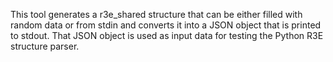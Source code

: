 This tool generates a r3e_shared structure that can be either filled with random data or from stdin and converts it into a JSON object that is printed to stdout. That JSON object is used as input data for testing the Python R3E structure parser.

